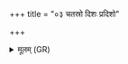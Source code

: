 +++
title = "०३ चतस्रो दिशः प्रदिशो"

+++
<details><summary>मूलम् (GR)</summary>

चतस्रो दिशः प्रदिशो ह पञ्च  
षड् उर्वीर् आहू रजसो विमानीः ।  
द्वादश र्तव आर्तवाश् च ते मा-  
-आ प्याययन्तु भुवनस्य गोपाः ॥
</details>